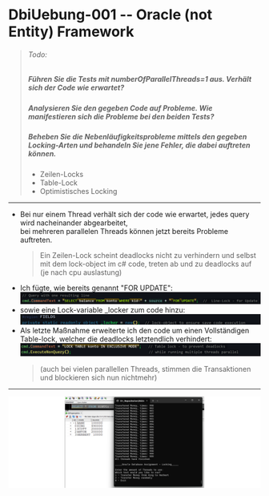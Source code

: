 # DbiUebung-001 -- Oracle (not Entity) Framework

> ###### Todo:
> ##### Führen Sie die Tests mit numberOfParallelThreads=1 aus. Verhält sich der Code wie erwartet?  
> ##### Analysieren Sie den gegeben Code auf Probleme. Wie manifestieren sich die Probleme bei den beiden Tests?  
> ##### Beheben Sie die Nebenläufigkeitsprobleme mittels den gegeben Locking-Arten und behandeln Sie jene Fehler, die dabei auftreten können.  
> - Zeilen-Locks
> - Table-Lock
> - Optimistisches Locking

---    

- Bei nur einem Thread verhält sich der code wie erwartet, jedes query wird nacheinander abgearbeitet,  
  bei mehreren parallelen Threads können jetzt bereits Probleme auftreten.
  > Ein Zeilen-Lock scheint deadlocks nicht zu verhindern und selbst mit dem lock-object im c# code, treten ab und zu deadlocks auf (je nach cpu auslastung)
- Ich fügte, wie bereits genannt "FOR UPDATE":  
  ![lineLock](image-1.png)  
- sowie eine Lock-variable _locker zum code hinzu:  
  ![lockObject](image-2.png)
- Als letzte Maßnahme erweiterte ich den code um einen Vollständigen Table-lock, welcher die deadlocks letztendlich verhindert:  
  ![tableLock](image.png)
    > (auch bei vielen parallellen Threads, stimmen die Transaktionen und blockieren sich nun nichtmehr)  
 
 --- 

 ![ecexutionScreenshot](execution-2.png)
